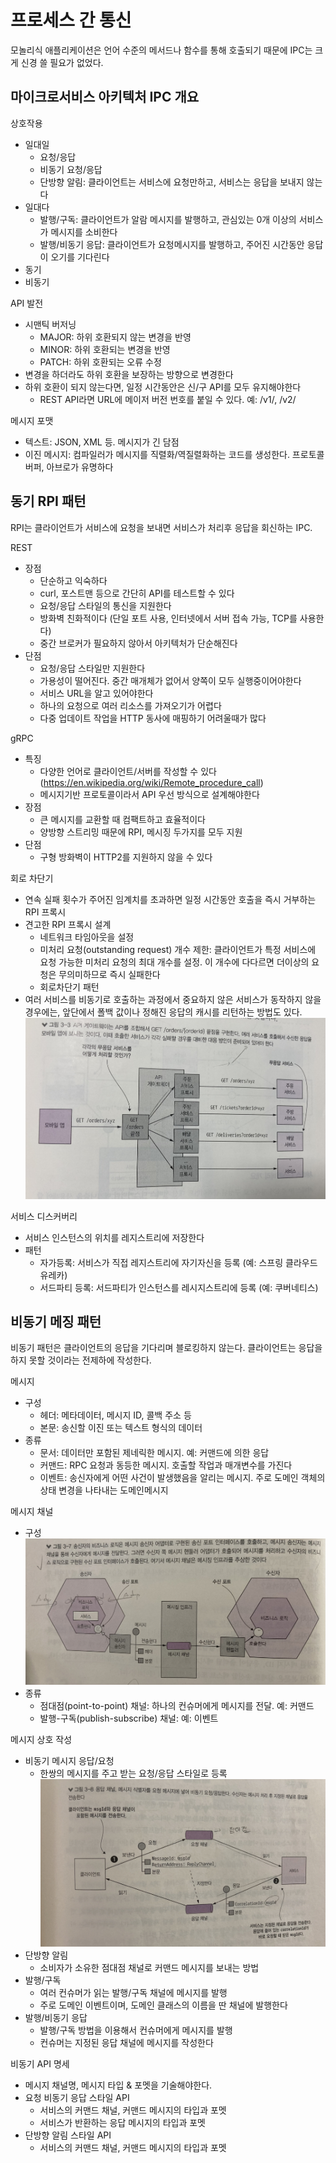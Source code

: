 # 프로세스 간 통신
모놀리식 애플리케이션은 언어 수준의 메서드나 함수를 통해 호출되기 때문에 IPC는 크게 신경 쓸 필요가 없었다. 

## 마이크로서비스 아키텍처 IPC 개요
상호작용
- 일대일
   - 요청/응답
   - 비동기 요청/응답
   - 단방향 알림: 클라이언트는 서비스에 요청만하고, 서비스는 응답을 보내지 않는다
- 일대다
   - 발행/구독: 클라이언트가 알람 메시지를 발행하고, 관심있는 0개 이상의 서비스가 메시지를 소비한다
   - 발행/비동기 응답: 클라이언트가 요청메시지를 발행하고, 주어진 시간동안 응답이 오기를 기다린다
- 동기
- 비동기

API 발전
- 시맨틱 버저닝
   - MAJOR: 하위 호환되지 않는 변경을 반영
   - MINOR: 하위 호환되는 변경을 반영
   - PATCH: 하위 호환되는 오류 수정
- 변경을 하더라도 하위 호환을 보장하는 방향으로 변경한다
- 하위 호환이 되지 않는다면, 일정 시간동안은 신/구 API를 모두 유지해야한다
   - REST API라면 URL에 메이저 버전 번호를 붙일 수 있다. 예: /v1/, /v2/

메시지 포맷
- 텍스트: JSON, XML 등. 메시지가 긴 담점
- 이진 메시지: 컴파일러가 메시지를 직렬화/역질렬화하는 코드를 생성한다. 프로토콜 버퍼, 아브로가 유명하다

## 동기 RPI 패턴
RPI는 클라이언트가 서비스에 요청을 보내면 서비스가 처리후 응답을 회신하는 IPC. 

REST
- 장점
   - 단순하고 익숙하다
   - curl, 포스트맨 등으로 간단히 API를 테스트할 수 있다
   - 요청/응답 스타일의 통신을 지원한다
   - 방화벽 친화적이다 (단일 포트 사용, 인터넷에서 서버 접속 가능, TCP를 사용한다) 
   - 중간 브로커가 필요하지 않아서 아키텍처가 단순해진다
- 단점
   - 요청/응답 스타일만 지원한다
   - 가용성이 떨어진다. 중간 매개체가 없어서 양쪽이 모두 실행중이어야한다
   - 서비스 URL을 알고 있어야한다
   - 하나의 요청으로 여러 리소스를 가져오기가 어렵다
   - 다중 업데이트 작업을 HTTP 동사에 매핑하기 어려울때가 많다

gRPC
- 특징
   - 다양한 언어로 클라이언트/서버를 작성할 수 있다 (https://en.wikipedia.org/wiki/Remote_procedure_call)
   - 메시지기반 프로토콜이라서 API 우선 방식으로 설계해야한다
- 장점
   - 큰 메시지를 교환할 때 컴팩트하고 효율적이다
   - 양방향 스트리밍 때문에 RPI, 메시징 두가지를 모두 지원
- 단점
   - 구형 방화벽이 HTTP2를 지원하지 않을 수 있다

회로 차단기
- 연속 실패 횟수가 주어진 임계치를 초과하면 일정 시간동안 호출을 즉시 거부하는 RPI 프록시
- 견고한 RPI 프록시 설계
   - 네트워크 타임아웃을 설정
   - 미처리 요청(outstanding request) 개수 제한: 클라이언트가 특정 서비스에 요청 가능한 미처리 요청의 최대 개수를 설정. 이 개수에 다다르면 더이상의 요청은 무의미하므로 즉시 실패한다
   - 회로차단기 패턴
- 여러 서비스를 비동기로 호출하는 과정에서 중요하지 않은 서비스가 동작하지 않을 경우에는, 앞단에서 폴백 값이나 정해진 응답의 캐시를 리턴하는 방법도 있다. 
   ![3-3](/Images/%EB%A7%88%EC%9D%B4%ED%81%AC%EB%A1%9C%EC%84%9C%EB%B9%84%EC%8A%A4%ED%8C%A8%ED%84%B4/3-3.jpg)

서비스 디스커버리
- 서비스 인스턴스의 위치를 레지스트리에 저장한다
- 패턴
   - 자가등록: 서비스가 직접 레지스트리에 자기자신을 등록 (예: 스프링 클라우드 유레카)
   - 서드파티 등록: 서드파티가 인스턴스를 레시지스트리에 등록 (예: 쿠버네티스)

## 비동기 메징 패턴
비동기 패턴은 클라이언트의 응답을 기다리며 블로킹하지 않는다. 클라이언트는 응답을 하지 못할 것이라는 전제하에 작성한다. 

메시지
- 구성
   - 헤더: 메타데이터, 메시지 ID, 콜백 주소 등
   - 본문: 송신할 이진 또는 텍스트 형식의 데이터
- 종류
   - 문서: 데이터만 포함된 제네릭한 메시지. 예: 커맨드에 의한 응답
   - 커맨드: RPC 요청과 동등한 메시지. 호출할 작업과 매개변수를 가진다
   - 이벤트: 송신자에게 어떤 사건이 발생했음을 알리는 메시지. 주로 도메인 객체의 상태 변경을 나타내는 도메인메시지

메시지 채널
- 구성
   ![3-7](/Images/%EB%A7%88%EC%9D%B4%ED%81%AC%EB%A1%9C%EC%84%9C%EB%B9%84%EC%8A%A4%ED%8C%A8%ED%84%B4/3-7.jpg)
- 종류
   - 점대점(point-to-point) 채널: 하나의 컨슈머에게 메시지를 전달. 예: 커맨드
   - 발행-구독(publish-subscribe) 채널: 예: 이벤트

메시지 상호 작성
- 비동기 메시지 응답/요청
   - 한쌍의 메시지를 주고 받는 요청/응답 스타일로 등록
      ![3-8](/Images/%EB%A7%88%EC%9D%B4%ED%81%AC%EB%A1%9C%EC%84%9C%EB%B9%84%EC%8A%A4%ED%8C%A8%ED%84%B4/3-8.jpg)
- 단방향 알림
   - 소비자가 소유한 점대점 채널로 커맨드 메시지를 보내는 방법
- 발행/구독
   - 여러 컨슈머가 읽는 발행/구독 채널에 메시지를 발행
   - 주로 도메인 이벤트이며, 도메인 클래스의 이름을 딴 채널에 발행한다
- 발행/비동기 응답
   - 발행/구독 방법을 이용해서 컨슈머에게 메시지를 발행
   - 컨슈머는 지정된 응답 채널에 메시지를 작성한다

비동기 API 명세 
   - 메시지 채널명, 메시지 타입 & 포멧을 기술해야한다. 
   - 요청 비동기 응답 스타일 API
      - 서비스의 커맨드 채널, 커맨드 메시지의 타입과 포멧
      - 서비스가 반환하는 응답 메시지의 타입과 포멧
   - 단방향 알림 스타일 API
      - 서비스의 커맨드 채널, 커맨드 메시지의 타입과 포멧


